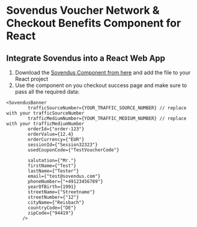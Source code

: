 # Sovendus Voucher Network & Checkout Benefits Component for React

## Integrate Sovendus into a React Web App

1. Download the [Sovendus Component from here](https://github.com/Sovendus-GmbH/Sovendus-Voucher-Network-and-Checkout-Benefits-Component-for-React/blob/main/SovendusVoucherNetworkAndCheckoutBenefits.tsx) and add the file to your React project
2. Use the component on you checkout success page and make sure to pass all the required data:
```
<SovendusBanner
        trafficSourceNumber={YOUR_TRAFFIC_SOURCE_NUMBER} // replace with your trafficSourceNumber
        trafficMediumNumber={YOUR_TRAFFIC_MEDIUM_NUMBER} // replace with your trafficMediumNumber
        orderId={"order-123"}
        orderValue={12.4}
        orderCurrency={"EUR"}
        sessionId={"Session32323"}
        usedCouponCode={"TestVoucherCode"}
        
        salutation={"Mr."}
        firstName={"Test"}
        lastName={"Tester"}
        email={"test@sovendus.com"}
        phoneNumber={"+49123456789"}
        yearOfBirth={1991}
        streetName={"Streetname"}
        streetNumber={"12"}
        cityName={"Reisbach"}
        countryCode={"DE"}
        zipCode={"94419"}
      />
```